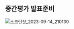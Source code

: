 ## 중간평가 발표준비
![스크린샷_2023-09-14_210130](/uploads/54b57f09829c5adcc39cff3d8b571fca/스크린샷_2023-09-14_210130.png)
